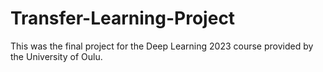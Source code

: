 # Transfer-Learning-Project
This was the final project for the Deep Learning 2023 course provided by the University of Oulu.
